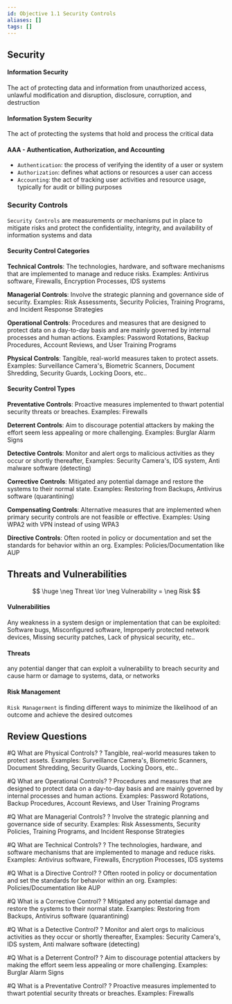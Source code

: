 ```yaml
---
id: Objective 1.1 Security Controls
aliases: []
tags: []
---
```



## Security

#### Information Security 
The  act of protecting data and information from unauthorized access, unlawful
modification and disruption, disclosure, corruption, and destruction

#### Information System Security
The act of protecting the systems that hold and process the critical data

#### AAA -  Authentication, Authorization, and Accounting

- `Authentication`: the process of verifying the identity of a user or system
- `Authorization`: defines what actions or resources a user can access
- `Accounting`: the act of tracking user activities and resource usage,
typically for audit or billing purposes

### Security Controls
`Security Controls` are measurements or mechanisms put in place to mitigate risks
and protect the confidentiality, integrity, and availability of information
systems and data

#### Security Control Categories

**Technical Controls**: The technologies, hardware, and software mechanisms
that are implemented to manage and reduce risks. Examples: Antivirus software,
Firewalls, Encryption Processes, IDS systems

**Managerial Controls**: Involve the strategic planning and governance side of
security. Examples: Risk Assessments, Security Policies, Training Programs, and
Incident Response Strategies

**Operational Controls**: Procedures and measures that are designed to protect
data on a day-to-day basis and are mainly governed by internal processes and
human actions. Examples: Password Rotations, Backup Procedures, Account Reviews,
and User Training Programs 

**Physical Controls**: Tangible, real-world measures taken to protect assets.
Examples: Surveillance Camera's, Biometric Scanners, Document Shredding, Security
Guards, Locking Doors, etc..


#### Security Control Types

**Preventative Controls**: Proactive measures implemented to thwart potential
security threats or breaches. Examples: Firewalls 

**Deterrent Controls**: Aim to discourage potential attackers by making the
effort seem less appealing or more challenging. Examples: Burglar Alarm Signs

**Detective Controls**: Monitor and alert orgs to malicious activities as they
occur or shortly thereafter, Examples: Security Camera's, IDS system,
Anti malware software (detecting)

**Corrective Controls**: Mitigated any potential damage and restore the systems
to their normal state. Examples: Restoring from Backups, Antivirus software (quarantining)

**Compensating Controls**: Alternative measures that are implemented when
primary security controls are not feasible or effective. Examples: Using WPA2
with VPN instead of using WPA3

**Directive Controls**: Often rooted in policy or documentation and set the
standards for behavior within an org. Examples: Policies/Documentation like AUP 

## Threats and Vulnerabilities


$$
\huge \neg Threat \lor \neg Vulnerability = \neg Risk
$$

#### Vulnerabilities
Any weakness in a system design or implementation that can be exploited:
Software bugs, Misconfigured software, Improperly protected network devices,
Missing security patches, Lack of physical security, etc..

#### Threats
any potential danger that can exploit a vulnerability to breach security and cause harm or damage to systems, data, or networks

#### Risk Management
`Risk Managerment` is finding different ways to minimize the likelihood of an
outcome and achieve the desired outcomes


## Review Questions

#Q 
What are Physical Controls?
?
Tangible, real-world measures taken to protect assets.
Examples: Surveillance Camera's, Biometric Scanners, Document Shredding, Security
Guards, Locking Doors, etc..

#Q 
What are Operational Controls?
?
Procedures and measures that are designed to protect
data on a day-to-day basis and are mainly governed by internal processes and
human actions. Examples: Password Rotations, Backup Procedures, Account Reviews,
and User Training Programs 

#Q 
What are Managerial Controls?
?
Involve the strategic planning and governance side of
security. Examples: Risk Assessments, Security Policies, Training Programs, and
Incident Response Strategies

#Q 
What are Technical Controls?
?
The technologies, hardware, and software mechanisms
that are implemented to manage and reduce risks. Examples: Antivirus software,
Firewalls, Encryption Processes, IDS systems

#Q 
What is a Directive Control?
?
Often rooted in policy or documentation and set the
standards for behavior within an org. Examples: Policies/Documentation like AUP 

#Q 
What is a Corrective Control?
?
Mitigated any potential damage and restore the systems
to their normal state. Examples: Restoring from Backups, Antivirus software (quarantining)


#Q 
What is a Detective Control?
?
Monitor and alert orgs to malicious activities as they
occur or shortly thereafter, Examples: Security Camera's, IDS system,
Anti malware software (detecting)


#Q 
What is a Deterrent Control?
?
Aim to discourage potential attackers by making the
effort seem less appealing or more challenging. Examples: Burglar Alarm Signs

#Q 
What is a Preventative Control?
?
Proactive measures implemented to thwart potential
security threats or breaches. Examples: Firewalls 

